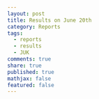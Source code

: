 ```yaml
---
layout: post
title: Results on June 20th
category: Reports
tags: 
  - reports
  - results
  - JUK
comments: true
share: true
published: true
mathjax: false
featured: false
---
```

